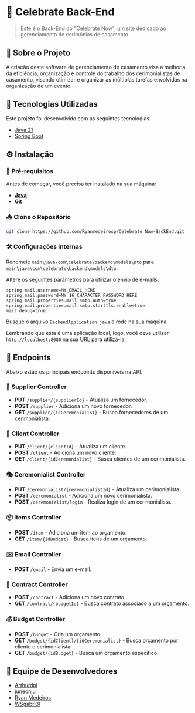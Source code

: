 ﻿# 🌹 Celebrate Back-End

> Este é o Back-End do "Celebrate Now", um site dedicado ao gerenciamento de cerimônias de casamento.

## 📝 Sobre o Projeto

A criação deste software de gerenciamento de casamento visa a melhoria da eficiência, organização e controle do trabalho dos cerimonialistas de casamento, visando otimizar e organizar as múltiplas tarefas envolvidas na organização de um evento.

## 🚀 Tecnologias Utilizadas  

Este projeto foi desenvolvido com as seguintes tecnologias:

- [Java 21](https://www.oracle.com/br/java/technologies/downloads/)
- [Spring Boot](https://spring.io/)

## ⚙️ Instalação  

### 🔧 Pré-requisitos  
Antes de começar, você precisa ter instalado na sua máquina:  
- **[Java](https://www.oracle.com/br/java/technologies/downloads/)**  
- **[Git](https://git-scm.com/)**  

### 📥 Clone o Repositório

```bash
git clone https://github.com/Ryanmedeirosp/Celebrate_Now-BackEnd.git
```

### 🛠 Configurações internas

Renomeie `main\java\com\celebrate\backend\models\Dto` para `main\java\com\celebrate\backend\models\dto`.

Altere os seguintes parâmetros para utilizar o envio de e-mails:

```properties
spring.mail.username=MY_EMAIL_HERE
spring.mail.password=MY_16_CHARACTER_PASSWORD_HERE
spring.mail.properties.mail.smtp.auth=true
spring.mail.properties.mail.smtp.starttls.enable=true
mail.debug=true
```

Busque o arquivo `BackendApplication.java` e rode na sua máquina.

Lembrando que esta é uma aplicação local, logo, você deve utilizar `http://localhost:8080` na sua URL para utilizá-la.

## 📌 Endpoints

Abaixo estão os principais endpoints disponíveis na API.

### 🏢 Supplier Controller
- **PUT** `/supplier/{supplierId}` - Atualiza um fornecedor.
- **POST** `/supplier` - Adiciona um novo fornecedor.
- **GET** `/supplier/{idCeremonialist}` - Busca fornecedores de um cerimonialista.

### 👤 Client Controller
- **PUT** `/client/{clientId}` - Atualiza um cliente.
- **POST** `/client` - Adiciona um novo cliente.
- **GET** `/client/{idCeremonialist}` - Busca clientes de um cerimonialista.

### 🎭 Ceremonialist Controller
- **PUT** `/ceremonialist/{ceremonialistId}` - Atualiza um cerimonialista.
- **POST** `/ceremonialist` - Adiciona um novo cerimonialista.
- **POST** `/ceremonialist/login` - Realiza login de um cerimonialista.

### 📦 Items Controller
- **POST** `/item` - Adiciona um item ao orçamento.
- **GET** `/item/{idBudget}` - Busca itens de um orçamento.

### ✉️ Email Controller
- **POST** `/email` - Envia um e-mail.

### 📜 Contract Controller
- **POST** `/contract` - Adiciona um novo contrato.
- **GET** `/contract/{budgetId}` - Busca contrato associado a um orçamento.

### 💰 Budget Controller
- **POST** `/budget` - Cria um orçamento.
- **GET** `/budget/{idClient}/{idCeremonialist}` - Busca orçamento por cliente e cerimonialista.
- **GET** `/budget/{idBudget}` - Busca um orçamento específico.

## 👥 Equipe de Desenvolvedores
- [Arthurdnl](https://github.com/Arthurdnl)
- [juneonju](https://github.com/juneonju)
- [Ryan Medeiros](https://github.com/Ryanmedeirosp)
- [WSgabri3l](https://github.com/WSgabri3l)

